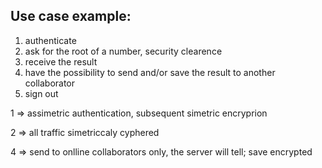 
## Use case example:

1. authenticate
2. ask for the root of a number, security clearence
3. receive the result
4. have the possibility to send and/or save the result to another collaborator
5. sign out

1 => assimetric authentication, subsequent simetric encryprion

2 => all traffic simetriccaly cyphered

4 => send to onlline collaborators only, the server will tell; save encrypted
